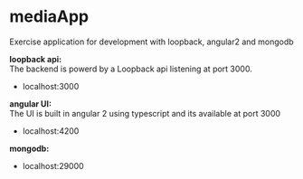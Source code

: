 # mediaApp
Exercise application for development with loopback, angular2 and mongodb


**loopback api:** <br />
The backend is powerd by a Loopback api listening at port 3000.
- localhost:3000

**angular UI:**<br />
The UI is built in angular 2 using typescript and its available at port 3000
- localhost:4200

**mongodb:** <br />
- localhost:29000
